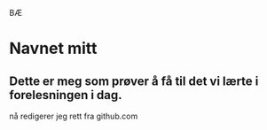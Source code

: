 BÆ

# Navnet mitt

## Dette er meg som prøver å få til det vi lærte i forelesningen i dag.

nå redigerer jeg rett fra github.com
